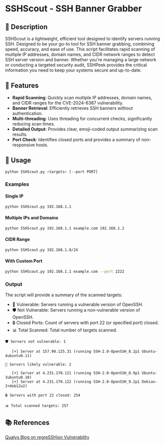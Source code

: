 # SSHScout - SSH Banner Grabber

## 📜 Description

SSHScout is a lightweight, efficient tool designed to identify servers running SSH. Designed to be your go-to tool for SSH banner grabbing, combining speed, accuracy, and ease of use. This script facilitates rapid scanning of multiple IP addresses, domain names, and CIDR network ranges to detect SSH server version and banner. Whether you're managing a large network or conducting a targeted security audit, SSHPeek provides the critical information you need to keep your systems secure and up-to-date.

## 🌟 Features

- **Rapid Scanning**: Quickly scan multiple IP addresses, domain names, and CIDR ranges for the CVE-2024-6387 vulnerability.
- **Banner Retrieval**: Efficiently retrieves SSH banners without authentication.
- **Multi-threading**: Uses threading for concurrent checks, significantly reducing scan times.
- **Detailed Output**: Provides clear, emoji-coded output summarizing scan results.
- **Port Check**: Identifies closed ports and provides a summary of non-responsive hosts.

## 🚀 Usage

```bash
python SSHScout.py <targets> [--port PORT]
```

### Examples

#### Single IP

```bash
python SSHScout.py 192.168.1.1
```

#### Multiple IPs and Domains

```bash
python SSHScout.py 192.168.1.1 example.com 192.168.1.2
```

#### CIDR Range

```bash
python SSHScout.py 192.168.1.0/24
```

#### With Custom Port

```bash
python SSHScout.py 192.168.1.1 example.com --port 2222
```

### Output

The script will provide a summary of the scanned targets:

* 🚨 Vulnerable: Servers running a vulnerable version of OpenSSH.
* 🛡️ Not Vulnerable: Servers running a non-vulnerable version of OpenSSH.
* 🔒 Closed Ports: Count of servers with port 22 (or specified port) closed.
* 📊 Total Scanned: Total number of targets scanned.

```text
🛡️ Servers not vulnerable: 1

   [+] Server at 157.90.125.31 (running SSH-2.0-OpenSSH_8.2p1 Ubuntu-4ubuntu0.11)

🚨 Servers likely vulnerable: 2

   [+] Server at 4.231.170.121 (running SSH-2.0-OpenSSH_8.9p1 Ubuntu-3ubuntu0.10)
   [+] Server at 4.231.170.122 (running SSH-2.0-OpenSSH_9.2p1 Debian-2+deb12u2)

🔒 Servers with port 22 closed: 254

📊 Total scanned targets: 257
```

## 📚 References
[Qualys Blog on regreSSHion Vulnerability](https://blog.qualys.com/vulnerabilities-threat-research/2024/07/01/regresshion-remote-unauthenticated-code-execution-vulnerability-in-openssh-server)
